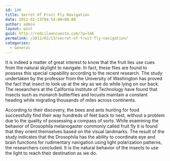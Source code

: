 ```yaml
---
id: 146
title: Secret Of Fruit Fly Navigation
date: 2012-02-13T04:54:00+00:00
author: admin
layout: post
guid: http://redcilaencuesta.com/?p=146
permalink: /2012/02/13/secret-of-fruit-fly-navigation/
categories:
  - General
---
```

It is indeed a matter of great interest to know that the fruit lies use cues from the natural skylight to navigate. In fact, these flies are found to possess this special capability according to the recent research. The study undertaken by the professor from the University of Washington has proved the fact that insect to look up at the sky as we do while lying on our back. The researchers at the California Institute of Technology have found that insects such as monarch butterflies and locusts maintain a constant heading while migrating thousands of miles across continents.

According to their discovery, the bees and ants hunting for food successfully find their way hundreds of feet back to nest, without a problem due to the quality of possessing a compass of sorts. While examining the behavior of Drosophila melanogaster commonly called fruit fly it is found that they orient themselves based on the visual landmarks. The result of the study indicates that the Drosophila has the ability to coordinate eye and brain functions for rudimentary navigation using light polarization patterns, the researchers concluded. It is the natural behavior of the insects to use the light to reach their destination as we do.